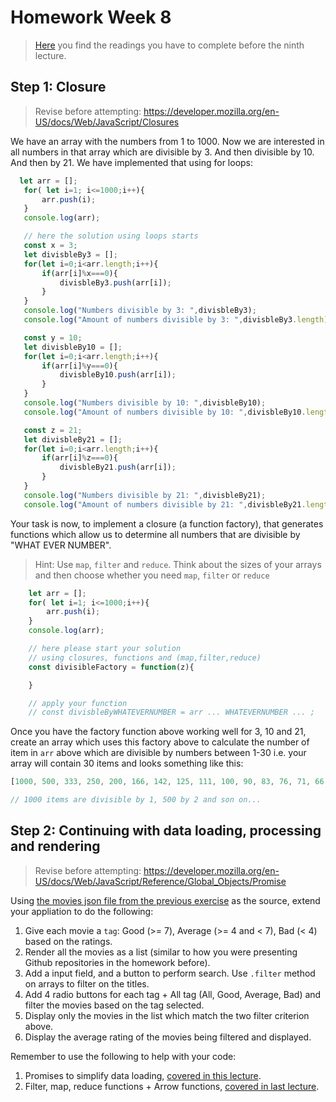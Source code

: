 # Homework Week 8

>[Here](https://github.com/HackYourFuture-CPH/JavaScript/blob/master/JavaScript3/Week8/README.md) you find the readings you have to complete before the ninth lecture.

## Step 1: Closure

>Revise before attempting: https://developer.mozilla.org/en-US/docs/Web/JavaScript/Closures

We have an array with the numbers from 1 to 1000. Now we are interested in all numbers in that array which are divisible by 3. And then divisible by 10. And then by 21. We have implemented that using for loops:

```js
  let arr = [];
   for( let i=1; i<=1000;i++){
       arr.push(i);
   }
   console.log(arr);

   // here the solution using loops starts
   const x = 3;
   let divisbleBy3 = [];
   for(let i=0;i<arr.length;i++){
       if(arr[i]%x===0){
           divisbleBy3.push(arr[i]);
       }
   }
   console.log("Numbers divisible by 3: ",divisbleBy3);
   console.log("Amount of numbers divisible by 3: ",divisbleBy3.length);

   const y = 10;
   let divisbleBy10 = [];
   for(let i=0;i<arr.length;i++){
       if(arr[i]%y===0){
           divisbleBy10.push(arr[i]);
       }
   }
   console.log("Numbers divisible by 10: ",divisbleBy10);
   console.log("Amount of numbers divisible by 10: ",divisbleBy10.length);

   const z = 21;
   let divisbleBy21 = [];
   for(let i=0;i<arr.length;i++){
       if(arr[i]%z===0){
           divisbleBy21.push(arr[i]);
       }
   }
   console.log("Numbers divisible by 21: ",divisbleBy21);
   console.log("Amount of numbers divisible by 21: ",divisbleBy21.length);
```

Your task is now, to implement a closure (a function factory), that generates functions which allow us to determine all numbers that are divisible by "WHAT EVER NUMBER".

>Hint: Use `map`, `filter` and `reduce`. Think about the sizes of your arrays and then choose whether you need `map`, `filter` or `reduce`

```js
    let arr = [];
    for( let i=1; i<=1000;i++){
        arr.push(i);
    }
    console.log(arr);

    // here please start your solution
    // using closures, functions and (map,filter,reduce)
    const divisibleFactory = function(z){

    }

    // apply your function
    // const divisbleByWHATEVERNUMBER = arr ... WHATEVERNUMBER ... ;
```

Once you have the factory function above working well for 3, 10 and 21, create an array which uses this factory above to calculate the number of item in `arr` above which are divisible by numbers between 1-30 i.e. your array will contain 30 items and looks something like this:

```js
[1000, 500, 333, 250, 200, 166, 142, 125, 111, 100, 90, 83, 76, 71, 66, 62, 58, 55, 52, 50, 47, 45, 43, 41, 40, 38, 37, 35, 34, 33, 32]

// 1000 items are divisible by 1, 500 by 2 and son on...
```

## Step 2: Continuing with data loading, processing and rendering

>Revise before attempting: https://developer.mozilla.org/en-US/docs/Web/JavaScript/Reference/Global_Objects/Promise

Using [the movies json file from the previous exercise](https://gist.githubusercontent.com/pankaj28843/08f397fcea7c760a99206bcb0ae8d0a4/raw/02d8bc9ec9a73e463b13c44df77a87255def5ab9/movies.json) as the source, extend your appliation to do the following:

1. Give each movie a `tag`: Good (>= 7), Average (>= 4 and < 7), Bad (< 4) based on the ratings.
1. Render all the movies as a list (similar to how you were presenting Github repositories in the homework before).
1. Add a input field, and a button to perform search. Use `.filter` method on arrays to filter on the titles.
1. Add 4 radio buttons for each tag + All tag (All, Good, Average, Bad) and filter the movies based on the tag selected.
1. Display only the movies in the list which match the two filter criterion above.
1. Display the average rating of the movies being filtered and displayed.

Remember to use the following to help with your code:

1. Promises to simplify data loading, [covered in this lecture](./classwork/new-ajax.js).
1. Filter, map, reduce functions + Arrow functions, [covered in last lecture](../Week7/classwork/demonstration.js).
